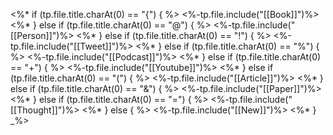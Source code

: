 <%* if (tp.file.title.charAt(0) == "{") { %>
<%-tp.file.include("[[Book]]")%>
<%* } else if (tp.file.title.charAt(0) == "@") { %>
<%-tp.file.include("[[Person]]")%>
<%* } else if (tp.file.title.charAt(0) == "!") { %>
<%-tp.file.include("[[Tweet]]")%>
<%* } else if (tp.file.title.charAt(0) == "%") { %>
<%-tp.file.include("[[Podcast]]")%>
<%* } else if (tp.file.title.charAt(0) == "+") { %>
<%-tp.file.include("[[Youtube]]")%>
<%* } else if (tp.file.title.charAt(0) == "(") { %>
<%-tp.file.include("[[Article]]")%>
<%* } else if (tp.file.title.charAt(0) == "&") { %>
<%-tp.file.include("[[Paper]]")%>
<%* } else if (tp.file.title.charAt(0) == "=") { %>
<%-tp.file.include("[[Thought]]")%>
<%* } else { %>
<%-tp.file.include("[[New]]")%>
<%* } _%>